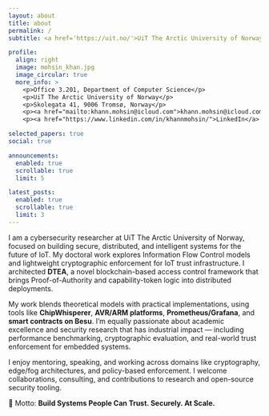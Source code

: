 ```yaml
---
layout: about
title: about
permalink: /
subtitle: <a href='https://uit.no/'>UiT The Arctic University of Norway</a>. Tromsø, Norway. Cybersecurity. Blockchain. Trust. Research.

profile:
  align: right
  image: mohsin_khan.jpg
  image_circular: true
  more_info: >
    <p>Office 3.201, Department of Computer Science</p>
    <p>UiT The Arctic University of Norway</p>
    <p>Skolegata 41, 9006 Tromsø, Norway</p>
    <p><a href="mailto:khann.mohsin@icloud.com">khann.mohsin@icloud.com</a></p>
    <p><a href="https://www.linkedin.com/in/khannmohsin/">LinkedIn</a> | <a href="https://scholar.google.com/citations?user=GyjgNdIAAAAJ&hl=en">Google Scholar</a> | <a href="https://github.com/khannmohsin">GitHub</a></p>

selected_papers: true
social: true

announcements:
  enabled: true
  scrollable: true
  limit: 5

latest_posts:
  enabled: true
  scrollable: true
  limit: 3
---
```


I am a cybersecurity researcher at UiT The Arctic University of Norway, focused on building secure, distributed, and intelligent systems for the future of IoT. My doctoral work explores Information Flow Control models and lightweight cryptographic enforcement for IoT trust infrastructure. I architected **DTEA**, a novel blockchain-based access control framework that brings Proof-of-Authority and capability-token logic into distributed deployments.

My work blends theoretical models with practical implementations, using tools like **ChipWhisperer**, **AVR/ARM platforms**, **Prometheus/Grafana**, and **smart contracts on Besu**. I’m equally passionate about academic excellence and security research that has industrial impact — including performance benchmarking, cryptographic evaluation, and real-world trust enforcement for embedded systems.

I enjoy mentoring, speaking, and working across domains like cryptography, edge/fog architectures, and policy-based enforcement. I welcome collaborations, consulting, and contributions to research and open-source security tooling.

🚀 Motto: **Build Systems People Can Trust. Securely. At Scale.**

